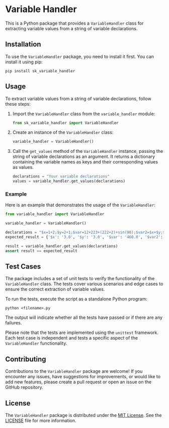 # Variable Handler

This is a Python package that provides a `VariableHandler` class for extracting variable values from a string of variable declarations.

## Installation

To use the `VariableHandler` package, you need to install it first. You can install it using pip:

```shell
pip install sk_variable_handler
```

## Usage

To extract variable values from a string of variable declarations, follow these steps:

1. Import the `VariableHandler` class from the `variable_handler` module:

   ```python
   from sk_variable_handler import VariableHandler
   ```

2. Create an instance of the `VariableHandler` class:

   ```python
   variable_handler = VariableHandler()
   ```

3. Call the `get_values` method of the `VariableHandler` instance, passing the string of variable declarations as an argument. It returns a dictionary containing the variable names as keys and their corresponding values as values.

   ```python
   declarations = "Your variable declarations"
   values = variable_handler.get_values(declarations)
   ```

### Example

Here is an example that demonstrates the usage of the `VariableHandler`:

```python
from variable_handler import VariableHandler

variable_handler = VariableHandler()

declarations = "$x=1+2;$y=2+1;$var=12+223+(222+2)+sin(90);$var2=$x+$y;$xy=($var2+$x+$y);$yx=$xy+$var2"
expected_result = {'$x': '3.0', '$y': '3.0', '$var': '460.0', '$var2': '6.0', '$xy': '12.0', '$yx': '18.0'}

result = variable_handler.get_values(declarations)
assert result == expected_result
```

## Test Cases

The package includes a set of unit tests to verify the functionality of the `VariableHandler` class. The tests cover various scenarios and edge cases to ensure the correct extraction of variable values.

To run the tests, execute the script as a standalone Python program:

```shell
python <filename>.py
```

The output will indicate whether all the tests have passed or if there are any failures.

Please note that the tests are implemented using the `unittest` framework. Each test case is independent and tests a specific aspect of the `VariableHandler` functionality.

## Contributing

Contributions to the `VariableHandler` package are welcome! If you encounter any issues, have suggestions for improvements, or would like to add new features, please create a pull request or open an issue on the GitHub repository.

## License

The `VariableHandler` package is distributed under the [MIT License](https://opensource.org/licenses/MIT). See the [LICENSE](LICENSE) file for more information.